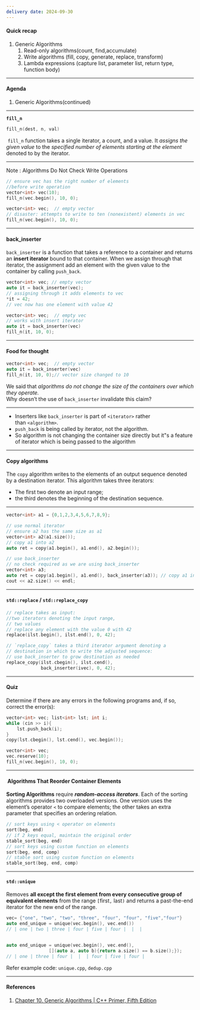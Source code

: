 ```yaml
---
delivery date: 2024-09-30
---
```

#### Quick recap
1. Generic Algorithms
	1. Read-only algorithms(count, find,accumulate)
	2. Write algorithms (fill, copy, generate, replace, transform)
	3. Lambda expressions (capture list, parameter list, return type, function body)
---
#### Agenda
1. Generic Algorithms(continued)
---
**`fill_n`**
```cpp
fill_n(dest, n, val)
```
 `fill_n` function takes a single iterator, a count, and a value. It *assigns the given value* to the *specified number of elements starting at the element* denoted to by the iterator.

---
Note :  Algorithms Do Not Check Write Operations
```c++
// ensure vec has the right number of elements 
//before write operation
vector<int> vec(10); 
fill_n(vec.begin(), 10, 0);

```

```c++
vector<int> vec;  // empty vector
// disaster: attempts to write to ten (nonexistent) elements in vec
fill_n(vec.begin(), 10, 0);

```
---
#### back_inserter
`back_inserter` is a function that takes a reference to a container and returns an **insert iterator** bound to that container. When we assign through that iterator, the assignment  add an element with the given value to the container by calling `push_back`.
```c++
vector<int> vec; // empty vector
auto it = back_inserter(vec); 
// assigning through it adds elements to vec
*it = 42;
// vec now has one element with value 42
```

```cpp
vector<int> vec;  // empty vec
// works with insert iterator
auto it = back_inserter(vec)
fill_n(it, 10, 0);
```
---
#### Food for thought
```cpp
vector<int> vec;  // empty vector
auto it = back_inserter(vec)
fill_n(it, 10, 0);// vector size changed to 10
```
We said that *algorithms do not change the size of the containers over which they operate.*  
Why doesn’t the use of `back_inserter` invalidate this claim?

---

 - Inserters like `back_inserter` is part of `<iterator>` rather than `<algorithm>`.
- `push_back` is being called by iterator, not the  algorithm.   
- So algorithm is not changing the container size directly but it"s a feature of iterator which is being passed to the algorithm

---
#### Copy algorithms
The `copy` algorithm  writes to the elements of an output sequence denoted by a destination iterator. This algorithm takes three iterators: 
- The first two denote an input range;
- the third denotes the beginning of the destination sequence.

---
```c++
vector<int> a1 = {0,1,2,3,4,5,6,7,8,9};

// use normal iterator
// ensure a2 has the same size as a1
vector<int> a2(a1.size());
// copy a1 into a2
auto ret = copy(a1.begin(), a1.end(), a2.begin()); 

// use back_inserter
// no check required as we are using back_inserter
vector<int> a3;
auto ret = copy(a1.begin(), a1.end(), back_inserter(a3)); // copy a1 into a2
cout << a2.size() << endl;
```
---
#### `std::replace` / `std::replace_copy`

```c++
// replace takes as input:
//two iterators denoting the input range,
// two values   
// replace any element with the value 0 with 42
replace(ilst.begin(), ilst.end(), 0, 42);
```
```c++
// `replace_copy` takes a third iterator argument denoting a 
// destination in which to write the adjusted sequence:
// use back_inserter to grow destination as needed
replace_copy(ilst.cbegin(), ilst.cend(),
             back_inserter(ivec), 0, 42);
```
---
#### Quiz
Determine if there are any errors in the following programs and, if so, correct the error(s):
```c++
vector<int> vec; list<int> lst; int i;
while (cin >> i){
	lst.push_back(i);
}
copy(lst.cbegin(), lst.cend(), vec.begin());
```

```c++
vector<int> vec;
vec.reserve(10); 
fill_n(vec.begin(), 10, 0);
```
---
####  Algorithms That Reorder Container Elements

**Sorting Algorithms**  require _**random-access iterators**_. Each of the sorting algorithms provides two overloaded versions. One version uses the element’s operator `<` to compare elements; the other takes an extra parameter that specifies an ordering relation.
```c++
// sort keys using < operator on elements
sort(beg, end)
// if 2 keys equal, maintain the original order  
stable_sort(beg, end)
// sort keys using custom function on elements
sort(beg, end, comp)
// stable sort using custom function on elements
stable_sort(beg, end, comp)
```
---
####  `std::unique`
Removes **all except the first element from every consecutive group of equivalent elements** from the range `[`first`,` last`)` and returns a past-the-end iterator for the new end of the range.  
```c++
vec= {"one", "two", "two", "three", "four", "four", "five","four"}
auto end_unique = unique(vec.begin(), vec.end())
// | one | two | three | four | five | four |  |  |


auto end_unique = unique(vec.begin(), vec.end(),
				[](auto a, auto b){return a.size() == b.size();});
// | one | three | four |  |  | four | five | four |
```

Refer example code: `unique.cpp`, `dedup.cpp`

---
#### References
1. [Chapter 10. Generic Algorithms | C++ Primer, Fifth Edition](https://cpp-primer.pages.dev/book/097-chapter_10._generic_algorithms.html)
